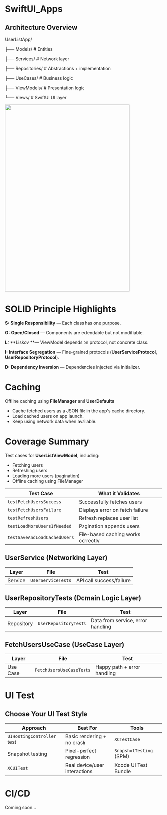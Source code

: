 # SwiftUI_Apps

## Architecture Overview

UserListApp/

├── Models/          # Entities

├── Services/        # Network layer

├── Repositories/    # Abstractions + implementation

├── UseCases/        # Business logic

├── ViewModels/      # Presentation logic

└── Views/           # SwiftUI UI layer

<img src="https://github.com/user-attachments/assets/847f0444-ac09-4ec8-84c3-04c73abaf47a" width="400" height="600"/>

# SOLID Principle Highlights
**S:** **Single Responsibility** — Each class has one purpose.

**O:** **Open/Closed** — Components are extendable but not modifiable.

**L:** **Liskov **— ViewModel depends on protocol, not concrete class.

**I:** **Interface Segregation** — Fine-grained protocols (**UserServiceProtocol**, **UserRepositoryProtocol**).

**D:** **Dependency Inversion** — Dependencies injected via initializer.


# Caching
Offline caching using **FileManager** and **UserDefaults** 
- Cache fetched users as a JSON file in the app's cache directory.
- Load cached users on app launch.
- Keep using network data when available.

# Coverage Summary

Test cases for **UserListViewModel**, including:

- Fetching users
- Refreshing users
- Loading more users (pagination)
- Offline caching using FileManager



| Test Case                    | What it Validates                  |
| ---------------------------- | ---------------------------------- |
| `testFetchUsersSuccess`      | Successfully fetches users         |
| `testFetchUsersFailure`      | Displays error on fetch failure    |
| `testRefreshUsers`           | Refresh replaces user list         |
| `testLoadMoreUsersIfNeeded`  | Pagination appends users           |
| `testSaveAndLoadCachedUsers` | File-based caching works correctly |

## UserService (Networking Layer)
| Layer      | File                     | Test                              |
| ---------- | ------------------------ | --------------------------------- |
| Service    | `UserServiceTests`       | API call success/failure          |

## UserRepositoryTests (Domain Logic Layer)
| Layer      | File                     | Test                              |
| ---------- | ------------------------ | --------------------------------- |
| Repository | `UserRepositoryTests`    | Data from service, error handling  |

## FetchUsersUseCase (UseCase Layer)
| Layer      | File                     | Test                              |
| ---------- | ------------------------ | --------------------------------- |
| Use Case   | `FetchUsersUseCaseTests` | Happy path + error handling       |

# UI Test

## Choose Your UI Test Style

| Approach                   | Best For                      | Tools                   |
| -------------------------- | ----------------------------- | ----------------------- |
| `UIHostingController` test | Basic rendering + no crash    | `XCTestCase`            |
| Snapshot testing           | Pixel-perfect regression      | `SnapshotTesting` (SPM) |
| `XCUITest`                 | Real device/user interactions | Xcode UI Test Bundle    |

# CI/CD
Coming soon...
